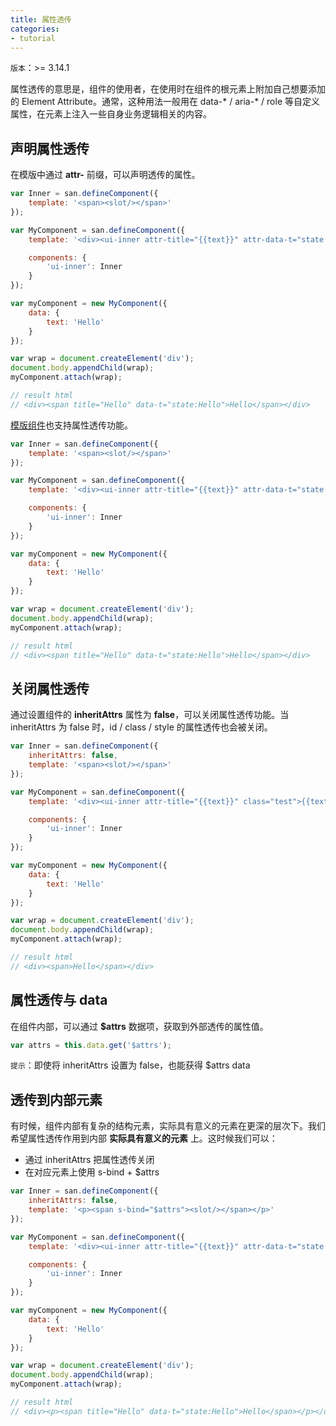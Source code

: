 ```yaml
---
title: 属性透传
categories:
- tutorial
---
```



`版本`：>= 3.14.1

属性透传的意思是，组件的使用者，在使用时在组件的根元素上附加自己想要添加的 Element Attribute。通常，这种用法一般用在 data-* / aria-* / role 等自定义属性，在元素上注入一些自身业务逻辑相关的内容。


## 声明属性透传

在模版中通过 **attr-** 前缀，可以声明透传的属性。

```js
var Inner = san.defineComponent({
    template: '<span><slot/></span>'
});

var MyComponent = san.defineComponent({
    template: '<div><ui-inner attr-title="{{text}}" attr-data-t="state:{{text}}">{{text}}</ui-inner></div>',

    components: {
        'ui-inner': Inner
    }
});

var myComponent = new MyComponent({
    data: {
        text: 'Hello'
    }
});

var wrap = document.createElement('div');
document.body.appendChild(wrap);
myComponent.attach(wrap);

// result html
// <div><span title="Hello" data-t="state:Hello">Hello</span></div>
```

[模版组件](../../component/template-component/)也支持属性透传功能。

```js
var Inner = san.defineComponent({
    template: '<span><slot/></span>'
});

var MyComponent = san.defineComponent({
    template: '<div><ui-inner attr-title="{{text}}" attr-data-t="state:{{text}}">{{text}}</ui-inner></div>',

    components: {
        'ui-inner': Inner
    }
});

var myComponent = new MyComponent({
    data: {
        text: 'Hello'
    }
});

var wrap = document.createElement('div');
document.body.appendChild(wrap);
myComponent.attach(wrap);

// result html
// <div><span title="Hello" data-t="state:Hello">Hello</span></div>
```


## 关闭属性透传

通过设置组件的 **inheritAttrs** 属性为 **false**，可以关闭属性透传功能。当 inheritAttrs 为 false 时，id / class / style 的属性透传也会被关闭。

```js
var Inner = san.defineComponent({
    inheritAttrs: false,
    template: '<span><slot/></span>'
});

var MyComponent = san.defineComponent({
    template: '<div><ui-inner attr-title="{{text}}" class="test">{{text}}</ui-inner></div>',

    components: {
        'ui-inner': Inner
    }
});

var myComponent = new MyComponent({
    data: {
        text: 'Hello'
    }
});

var wrap = document.createElement('div');
document.body.appendChild(wrap);
myComponent.attach(wrap);

// result html
// <div><span>Hello</span></div>
```


## 属性透传与 data

在组件内部，可以通过 **$attrs** 数据项，获取到外部透传的属性值。

```js
var attrs = this.data.get('$attrs');
```

`提示`：即使将 inheritAttrs 设置为 false，也能获得 $attrs data


## 透传到内部元素

有时候，组件内部有复杂的结构元素，实际具有意义的元素在更深的层次下。我们希望属性透传作用到内部 **实际具有意义的元素** 上。这时候我们可以：

- 通过 inheritAttrs 把属性透传关闭
- 在对应元素上使用 s-bind + $attrs

```js
var Inner = san.defineComponent({
    inheritAttrs: false,
    template: '<p><span s-bind="$attrs"><slot/></span></p>'
});

var MyComponent = san.defineComponent({
    template: '<div><ui-inner attr-title="{{text}}" attr-data-t="state:{{text}}">{{text}}</ui-inner></div>',

    components: {
        'ui-inner': Inner
    }
});

var myComponent = new MyComponent({
    data: {
        text: 'Hello'
    }
});

var wrap = document.createElement('div');
document.body.appendChild(wrap);
myComponent.attach(wrap);

// result html
// <div><p><span title="Hello" data-t="state:Hello">Hello</span></p></div>
```


